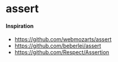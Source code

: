 # assert


#### Inspiration
* https://github.com/webmozarts/assert
* https://github.com/beberlei/assert
* https://github.com/Respect/Assertion
